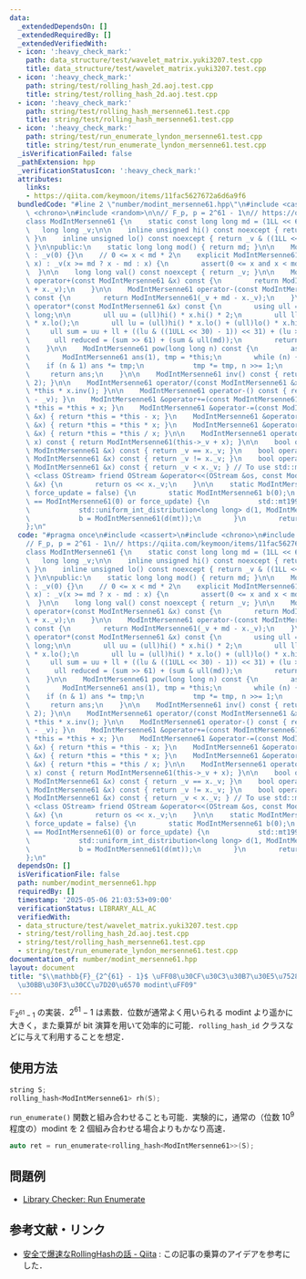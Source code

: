 ```yaml
---
data:
  _extendedDependsOn: []
  _extendedRequiredBy: []
  _extendedVerifiedWith:
  - icon: ':heavy_check_mark:'
    path: data_structure/test/wavelet_matrix.yuki3207.test.cpp
    title: data_structure/test/wavelet_matrix.yuki3207.test.cpp
  - icon: ':heavy_check_mark:'
    path: string/test/rolling_hash_2d.aoj.test.cpp
    title: string/test/rolling_hash_2d.aoj.test.cpp
  - icon: ':heavy_check_mark:'
    path: string/test/rolling_hash_mersenne61.test.cpp
    title: string/test/rolling_hash_mersenne61.test.cpp
  - icon: ':heavy_check_mark:'
    path: string/test/run_enumerate_lyndon_mersenne61.test.cpp
    title: string/test/run_enumerate_lyndon_mersenne61.test.cpp
  _isVerificationFailed: false
  _pathExtension: hpp
  _verificationStatusIcon: ':heavy_check_mark:'
  attributes:
    links:
    - https://qiita.com/keymoon/items/11fac5627672a6d6a9f6
  bundledCode: "#line 2 \"number/modint_mersenne61.hpp\"\n#include <cassert>\n#include\
    \ <chrono>\n#include <random>\n\n// F_p, p = 2^61 - 1\n// https://qiita.com/keymoon/items/11fac5627672a6d6a9f6\n\
    class ModIntMersenne61 {\n    static const long long md = (1LL << 61) - 1;\n \
    \   long long _v;\n\n    inline unsigned hi() const noexcept { return _v >> 31;\
    \ }\n    inline unsigned lo() const noexcept { return _v & ((1LL << 31) - 1);\
    \ }\n\npublic:\n    static long long mod() { return md; }\n\n    ModIntMersenne61()\
    \ : _v(0) {}\n    // 0 <= x < md * 2\n    explicit ModIntMersenne61(long long\
    \ x) : _v(x >= md ? x - md : x) {\n        assert(0 <= x and x < md * 2);\n  \
    \  }\n\n    long long val() const noexcept { return _v; }\n\n    ModIntMersenne61\
    \ operator+(const ModIntMersenne61 &x) const {\n        return ModIntMersenne61(_v\
    \ + x._v);\n    }\n\n    ModIntMersenne61 operator-(const ModIntMersenne61 &x)\
    \ const {\n        return ModIntMersenne61(_v + md - x._v);\n    }\n\n    ModIntMersenne61\
    \ operator*(const ModIntMersenne61 &x) const {\n        using ull = unsigned long\
    \ long;\n\n        ull uu = (ull)hi() * x.hi() * 2;\n        ull ll = (ull)lo()\
    \ * x.lo();\n        ull lu = (ull)hi() * x.lo() + (ull)lo() * x.hi();\n\n   \
    \     ull sum = uu + ll + ((lu & ((1ULL << 30) - 1)) << 31) + (lu >> 30);\n  \
    \      ull reduced = (sum >> 61) + (sum & ull(md));\n        return ModIntMersenne61(reduced);\n\
    \    }\n\n    ModIntMersenne61 pow(long long n) const {\n        assert(n >= 0);\n\
    \        ModIntMersenne61 ans(1), tmp = *this;\n        while (n) {\n        \
    \    if (n & 1) ans *= tmp;\n            tmp *= tmp, n >>= 1;\n        }\n   \
    \     return ans;\n    }\n\n    ModIntMersenne61 inv() const { return pow(md -\
    \ 2); }\n\n    ModIntMersenne61 operator/(const ModIntMersenne61 &x) const { return\
    \ *this * x.inv(); }\n\n    ModIntMersenne61 operator-() const { return ModIntMersenne61(md\
    \ - _v); }\n    ModIntMersenne61 &operator+=(const ModIntMersenne61 &x) { return\
    \ *this = *this + x; }\n    ModIntMersenne61 &operator-=(const ModIntMersenne61\
    \ &x) { return *this = *this - x; }\n    ModIntMersenne61 &operator*=(const ModIntMersenne61\
    \ &x) { return *this = *this * x; }\n    ModIntMersenne61 &operator/=(const ModIntMersenne61\
    \ &x) { return *this = *this / x; }\n\n    ModIntMersenne61 operator+(unsigned\
    \ x) const { return ModIntMersenne61(this->_v + x); }\n\n    bool operator==(const\
    \ ModIntMersenne61 &x) const { return _v == x._v; }\n    bool operator!=(const\
    \ ModIntMersenne61 &x) const { return _v != x._v; }\n    bool operator<(const\
    \ ModIntMersenne61 &x) const { return _v < x._v; } // To use std::map\n\n    template\
    \ <class OStream> friend OStream &operator<<(OStream &os, const ModIntMersenne61\
    \ &x) {\n        return os << x._v;\n    }\n\n    static ModIntMersenne61 randgen(bool\
    \ force_update = false) {\n        static ModIntMersenne61 b(0);\n        if (b\
    \ == ModIntMersenne61(0) or force_update) {\n            std::mt19937 mt(std::chrono::steady_clock::now().time_since_epoch().count());\n\
    \            std::uniform_int_distribution<long long> d(1, ModIntMersenne61::mod());\n\
    \            b = ModIntMersenne61(d(mt));\n        }\n        return b;\n    }\n\
    };\n"
  code: "#pragma once\n#include <cassert>\n#include <chrono>\n#include <random>\n\n\
    // F_p, p = 2^61 - 1\n// https://qiita.com/keymoon/items/11fac5627672a6d6a9f6\n\
    class ModIntMersenne61 {\n    static const long long md = (1LL << 61) - 1;\n \
    \   long long _v;\n\n    inline unsigned hi() const noexcept { return _v >> 31;\
    \ }\n    inline unsigned lo() const noexcept { return _v & ((1LL << 31) - 1);\
    \ }\n\npublic:\n    static long long mod() { return md; }\n\n    ModIntMersenne61()\
    \ : _v(0) {}\n    // 0 <= x < md * 2\n    explicit ModIntMersenne61(long long\
    \ x) : _v(x >= md ? x - md : x) {\n        assert(0 <= x and x < md * 2);\n  \
    \  }\n\n    long long val() const noexcept { return _v; }\n\n    ModIntMersenne61\
    \ operator+(const ModIntMersenne61 &x) const {\n        return ModIntMersenne61(_v\
    \ + x._v);\n    }\n\n    ModIntMersenne61 operator-(const ModIntMersenne61 &x)\
    \ const {\n        return ModIntMersenne61(_v + md - x._v);\n    }\n\n    ModIntMersenne61\
    \ operator*(const ModIntMersenne61 &x) const {\n        using ull = unsigned long\
    \ long;\n\n        ull uu = (ull)hi() * x.hi() * 2;\n        ull ll = (ull)lo()\
    \ * x.lo();\n        ull lu = (ull)hi() * x.lo() + (ull)lo() * x.hi();\n\n   \
    \     ull sum = uu + ll + ((lu & ((1ULL << 30) - 1)) << 31) + (lu >> 30);\n  \
    \      ull reduced = (sum >> 61) + (sum & ull(md));\n        return ModIntMersenne61(reduced);\n\
    \    }\n\n    ModIntMersenne61 pow(long long n) const {\n        assert(n >= 0);\n\
    \        ModIntMersenne61 ans(1), tmp = *this;\n        while (n) {\n        \
    \    if (n & 1) ans *= tmp;\n            tmp *= tmp, n >>= 1;\n        }\n   \
    \     return ans;\n    }\n\n    ModIntMersenne61 inv() const { return pow(md -\
    \ 2); }\n\n    ModIntMersenne61 operator/(const ModIntMersenne61 &x) const { return\
    \ *this * x.inv(); }\n\n    ModIntMersenne61 operator-() const { return ModIntMersenne61(md\
    \ - _v); }\n    ModIntMersenne61 &operator+=(const ModIntMersenne61 &x) { return\
    \ *this = *this + x; }\n    ModIntMersenne61 &operator-=(const ModIntMersenne61\
    \ &x) { return *this = *this - x; }\n    ModIntMersenne61 &operator*=(const ModIntMersenne61\
    \ &x) { return *this = *this * x; }\n    ModIntMersenne61 &operator/=(const ModIntMersenne61\
    \ &x) { return *this = *this / x; }\n\n    ModIntMersenne61 operator+(unsigned\
    \ x) const { return ModIntMersenne61(this->_v + x); }\n\n    bool operator==(const\
    \ ModIntMersenne61 &x) const { return _v == x._v; }\n    bool operator!=(const\
    \ ModIntMersenne61 &x) const { return _v != x._v; }\n    bool operator<(const\
    \ ModIntMersenne61 &x) const { return _v < x._v; } // To use std::map\n\n    template\
    \ <class OStream> friend OStream &operator<<(OStream &os, const ModIntMersenne61\
    \ &x) {\n        return os << x._v;\n    }\n\n    static ModIntMersenne61 randgen(bool\
    \ force_update = false) {\n        static ModIntMersenne61 b(0);\n        if (b\
    \ == ModIntMersenne61(0) or force_update) {\n            std::mt19937 mt(std::chrono::steady_clock::now().time_since_epoch().count());\n\
    \            std::uniform_int_distribution<long long> d(1, ModIntMersenne61::mod());\n\
    \            b = ModIntMersenne61(d(mt));\n        }\n        return b;\n    }\n\
    };\n"
  dependsOn: []
  isVerificationFile: false
  path: number/modint_mersenne61.hpp
  requiredBy: []
  timestamp: '2025-05-06 21:03:53+09:00'
  verificationStatus: LIBRARY_ALL_AC
  verifiedWith:
  - data_structure/test/wavelet_matrix.yuki3207.test.cpp
  - string/test/rolling_hash_2d.aoj.test.cpp
  - string/test/rolling_hash_mersenne61.test.cpp
  - string/test/run_enumerate_lyndon_mersenne61.test.cpp
documentation_of: number/modint_mersenne61.hpp
layout: document
title: "$\\mathbb{F}_{2^{61} - 1}$ \uFF08\u30CF\u30C3\u30B7\u30E5\u7528\u30E1\u30EB\
  \u30BB\u30F3\u30CC\u7D20\u6570 modint\uFF09"
---
```


$\mathbb{F}_{2^{61} - 1}$ の実装．$2^{61} - 1$ は素数．位数が通常よく用いられる modint より遥かに大きく，また乗算が bit 演算を用いて効率的に可能．`rolling_hash_id` クラスなどに与えて利用することを想定．

## 使用方法

```cpp
string S;
rolling_hash<ModIntMersenne61> rh(S);
```

`run_enumerate()` 関数と組み合わせることも可能．実験的に，通常の（位数 $10^9$ 程度の）modint を 2 個組み合わせる場合よりもかなり高速．

```cpp
auto ret = run_enumerate<rolling_hash<ModIntMersenne61>>(S);
```

## 問題例

- [Library Checker: Run Enumerate](https://judge.yosupo.jp/problem/runenumerate)

## 参考文献・リンク

- [安全で爆速なRollingHashの話 - Qiita](https://qiita.com/keymoon/items/11fac5627672a6d6a9f6#fnref1) : この記事の乗算のアイデアを参考にした．
